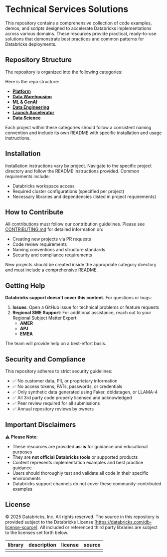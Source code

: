 # Technical Services Solutions

This repository contains a comprehensive collection of code examples, demos, and scripts designed to accelerate Databricks implementations across various domains. These resources provide practical, ready-to-use solutions that demonstrate best practices and common patterns for Databricks deployments.

## Repository Structure

The repository is organized into the following categories:

Here is the repo structure:

- [**Platform**](platform)
- [**Data Warehousing**](data-warehousing)
- [**ML & GenAI**](ml-genai)
- [**Data Engineering**](data-engineering)
- [**Launch Accelerator**](launch-accelerator)
- [**Data Science**](data-science)

Each project within these categories should follow a consistent naming convention and include its own README with specific installation and usage instructions.

## Installation

Installation instructions vary by project. Navigate to the specific project directory and follow the README instructions provided. Common requirements include:

- Databricks workspace access
- Required cluster configurations (specified per project)
- Necessary libraries and dependencies (listed in project requirements)

## How to Contribute

All contributions must follow our contribution guidelines. Please see [CONTRIBUTING.md](CONTRIBUTING.md) for detailed information on:

- Creating new projects via PR requests
- Code review requirements
- Naming conventions and structure standards
- Security and compliance requirements

New projects should be created inside the appropriate category directory and must include a comprehensive README.

## Getting Help

**Databricks support doesn't cover this content.** For questions or bugs:

1. **Issues**: Open a GitHub issue for technical problems or feature requests
2. **Regional SME Support**: For additional assistance, reach out to your Regional Subject Matter Expert:
   - **AMER**
   - **APJ**
   - **EMEA**

The team will provide help on a best-effort basis.

## Security and Compliance

This repository adheres to strict security guidelines:

- ✅ No customer data, PII, or proprietary information
- ✅ No access tokens, PATs, passwords, or credentials
- ✅ Only synthetic data generated using Faker, dbldatagen, or LLAMA-4
- ✅ All 3rd party code properly licensed and acknowledged
- ✅ Peer review required for all submissions
- ✅ Annual repository reviews by owners

## Important Disclaimers

⚠️ **Please Note**: 
- These resources are provided **as-is** for guidance and educational purposes
- They are **not official Databricks tools** or supported products
- Content represents implementation examples and best practice guidance
- Users should thoroughly test and validate all code in their specific environments
- Databricks support channels do not cover these community-contributed examples

## License

&copy; 2025 Databricks, Inc. All rights reserved. The source in this repository is provided subject to the Databricks License [https://databricks.com/db-license-source]. 
All included or referenced third party libraries are subject to the licenses set forth below.

| library | description | license | source |
|---------|-------------|---------|--------|
| | | | |
